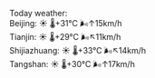Today weather:  
Beijing: ☀️   🌡️+31°C 🌬️↑15km/h  
Tianjin: ☀️   🌡️+29°C 🌬️↖11km/h  
Shijiazhuang: ☀️   🌡️+33°C 🌬️↖14km/h  
Tangshan: ☀️   🌡️+30°C 🌬️↑17km/h  
